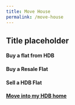 ```yaml
---
title: Move House
permalink: /move-house
---
```


## Title placeholder

#### Buy a flat from HDB
#### Buy a Resale Flat
#### Sell a HDB Flat
#### [Move into my HDB home](/packages/buy-a-flat)
